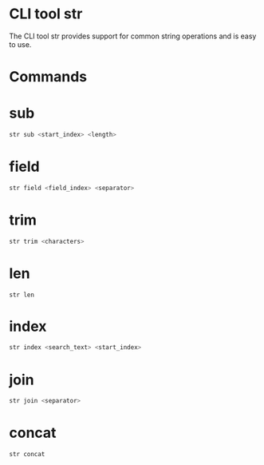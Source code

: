 # CLI tool str

The CLI tool str provides support for common string operations and is easy to use.

# Commands

# sub

```sh
str sub <start_index> <length>
```

# field

```sh
str field <field_index> <separator>
```

# trim

```sh
str trim <characters>
```

# len

```
str len
```

# index

```sh
str index <search_text> <start_index>
```

# join

```sh
str join <separator>
```

# concat

```sh
str concat
```
